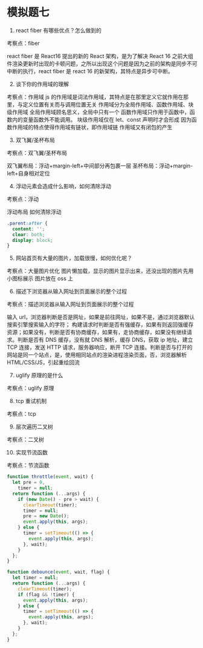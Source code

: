 # 模拟题七

1. react fiber 有哪些优点？怎么做到的

考察点：fiber

react fiber 是 React16 提出的新的 React 架构，是为了解决 React 16 之前大组件渲染更新时出现的卡顿问题，之所以出现这个问题是因为之前的架构是同步不可中断的执行，react fiber 是 react 16 的新架构，其特点是异步可中断。

2. 谈下你的作用域的理解

考察点：作用域
js 的作用域是词法作用域，其特点是在那里定义它就作用在那里，与定义位置有关而与调用位置无关
作用域分为全局作用域、函数作用域、块级作用域
全局作用域顾名思义，全局中只有一个
函数作用域只作用于函数中，函数内的变量函数外不能调用。
块级作用域仅在 let、const 声明时才会形成
因为函数作用域的特点使得作用域有链状，即作用域链
作用域又有闭包的产生

3. 双飞翼/圣杯布局

考察点：双飞翼/圣杯布局

双飞翼布局：浮动+margin-left+中间部分再包裹一层
圣杯布局：浮动+margin-left+自身相对定位

4. 浮动元素会造成什么影响，如何清除浮动

考察点：浮动

浮动布局
如何清除浮动

```css
.parent:after {
  content: '';
  clear: both;
  display: block;
}
```

5. 网站首页有大量的图片，加载很慢，如何优化呢？

考察点：大量图片优化
图片懒加载，显示的图片显示出来，还没出现的图片先用小图标展示
图片放在 oss 上

6. 描述下浏览器从输入网址到页面展示的整个过程

考察点：描述浏览器从输入网址到页面展示的整个过程

输入 url，浏览器判断是否是网址，如果是前往网址，如果不是，通过浏览器默认搜索引擎搜索输入的字符；
构建请求时判断是否有强缓存，如果有则返回强缓存资源；如果没有，判断是否有协商缓存，如果有，走协商缓存，如果没有继续请求。判断是否有 DNS 缓存，没有就 DNS 解析，缓存 DNS，获取 ip 地址，建立 TCP 连接，发送 HTTP 请求，服务器响应，断开 TCP 连接。判断是否与打开的网站是同一个站点，是，使用相同站点的渲染进程渲染页面，否，浏览器解析 HTML/CSS/JS，引起重绘回流

7. uglify 原理的是什么

考察点：uglify 原理

8. tcp 重试机制

考察点：tcp

9. 层次遍历二叉树

考察点：二叉树

10. 实现节流函数

考察点：节流函数

```javascript
function throttle(event, wait) {
  let pre = 0,
    timer = null;
  return function (...args) {
    if (new Date() - pre > wait) {
      clearTimeout(timer);
      timer = null;
      pre = new Date();
      event.apply(this, args);
    } else {
      timer = setTimeout(() => {
        event.apply(this, args);
      }, wait);
    }
  };
}
```

```javascript
function debounce(event, wait, flag) {
  let timer = null;
  return function (...args) {
    clearTimeout(timer);
    if (flag && !timer) {
      event.apply(this, args);
    } else {
      timer = setTimeout(() => {
        event.apply(this, args);
      }, wait);
    }
  };
}
```
